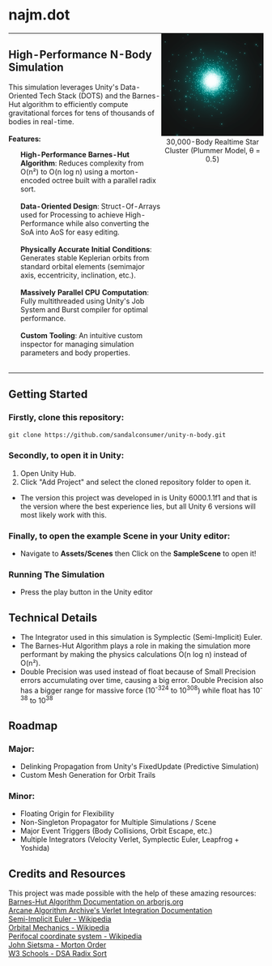 # najm.dot


<table style="border: none; border-collapse: collapse; width: 100%;">
  <tr>
    <!-- Text Cell -->
    <td style="border: none; padding: 0; margin: 0;" width="60%" valign="top">
      <h2>High-Performance N-Body Simulation</h2>
      This simulation leverages Unity's Data-Oriented Tech Stack (DOTS) and the Barnes-Hut algorithm to efficiently compute gravitational forces for tens of thousands of bodies in real-time.
      <br><br>
      <b>Features:</b>
      <ul>
        <b>High-Performance Barnes-Hut Algorithm</b>: Reduces complexity from O(n²) to O(n log n) using a morton-encoded octree built with a parallel radix sort.<br><br>
        <b>Data-Oriented Design</b>: Struct-Of-Arrays used for Processing to achieve High-Performance while also converting the SoA into AoS for easy editing.<br><br>
        <b>Physically Accurate Initial Conditions</b>: Generates stable Keplerian orbits from standard orbital elements (semimajor axis, eccentricity, inclination, etc.).<br><br>
        <b>Massively Parallel CPU Computation</b>: Fully multithreaded using Unity's Job System and Burst compiler for optimal performance.<br><br>
        <b>Custom Tooling</b>: An intuitive custom inspector for managing simulation parameters and body properties.<br><br>
      </ul>
    </td>
    <!-- GIF Cell -->
    <td style="border: none; padding: 0; margin: 0;" width="40%" valign="top" align="center">
      <img src="media/Movie_009.gif" width="100%" alt="30,000-Body Plummer Simulation"/>
      30,000-Body Realtime Star Cluster (Plummer Model, θ = 0.5)
    </td>
  </tr>
</table>

## Getting Started

### Firstly, clone this repository: </h4>

```
git clone https://github.com/sandalconsumer/unity-n-body.git
```
### Secondly, to open it in Unity:</h4>

1. Open Unity Hub.
2. Click "Add Project" and select the cloned repository folder to open it.
- The version this project was developed in is Unity 6000.1.1f1 and that is the version where the best experience lies, but all Unity 6 versions will most likely work with this.

### Finally, to open the example Scene in your Unity editor: </h4>

- Navigate to **Assets/Scenes** then Click on the **SampleScene** to open it!

### Running The Simulation</h4>

- Press the play button in the Unity editor  

## Technical Details

- The Integrator used in this simulation is Symplectic (Semi-Implicit) Euler.
- The Barnes-Hut Algorithm plays a role in making the simulation more performant by making the physics calculations O(n log n) instead of O(n²).
- Double Precision was used instead of float because of Small Precision errors accumulating over time, causing a big error. Double Precision also has a bigger range for massive force (10<sup>-324</sup> to 10<sup>308</sup>) while float has 10<sup>-38</sup> to 10<sup>38</sup>

## Roadmap

### Major:  
 - Delinking Propagation from Unity's FixedUpdate (Predictive Simulation)
 - Custom Mesh Generation for Orbit Trails

### Minor:

- Floating Origin for Flexibility  
- Non-Singleton Propagator for Multiple Simulations / Scene  
- Major Event Triggers (Body Collisions, Orbit Escape, etc.)  
- Multiple Integrators (Velocity Verlet, Symplectic Euler, Leapfrog + Yoshida)  

## Credits and Resources

This project was made possible with the help of these amazing resources:  
[Barnes-Hut Algorithm Documentation on arborjs.org](https://arborjs.org/docs/barnes-hut)  
[Arcane Algorithm Archive's Verlet Integration Documentation](https://www.algorithm-archive.org/contents/verlet_integration/verlet_integration.html)  
[Semi-Implicit Euler - Wikipedia](https://en.wikipedia.org/wiki/Semi-implicit_Euler_method)  
[Orbital Mechanics - Wikipedia](https://en.wikipedia.org/wiki/Orbital_mechanics)  
[Perifocal coordinate system - Wikipedia](https://en.wikipedia.org/wiki/Perifocal_coordinate_system)  
[John Sietsma - Morton Order](https://johnsietsma.com/2019/12/05/morton-order-introduction/)  
[W3 Schools - DSA Radix Sort](https://www.w3schools.com/dsa/dsa_algo_radixsort.php)  
